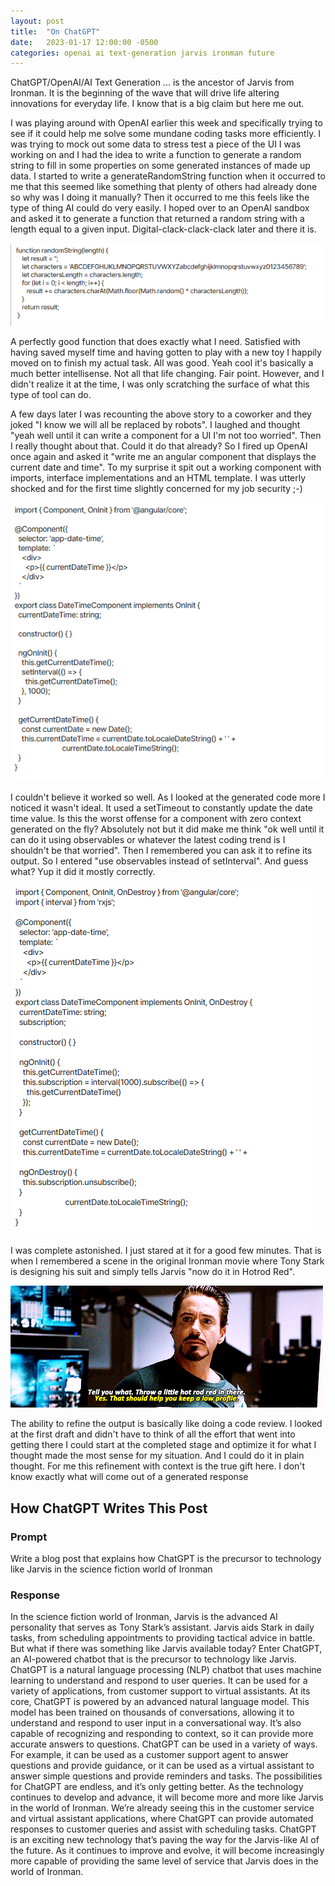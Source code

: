 ```yaml
---
layout: post
title:  "On ChatGPT"
date:   2023-01-17 12:00:00 -0500
categories: openai ai text-generation jarvis ironman future
---
```


ChatGPT/OpenAI/AI Text Generation ... is the ancestor of Jarvis from Ironman. It is the beginning of the wave that will drive life altering innovations for everyday life. I know that is a big claim but here me out. 

I was playing around with OpenAI earlier this week and specifically trying to see if it could help me solve some mundane coding tasks more efficiently. I was trying to mock out some data to stress test a piece of the UI I was working on and I had the idea to write a function to generate a random string to fill in some properties on some generated instances of made up data. I started to write a generateRandomString function when it occurred to me that this seemed like something that plenty of others had already done so why was I doing it manually? Then it occurred to me this feels like the type of thing AI could do very easily. I hoped over to an OpenAI sandbox and asked it to generate a function that returned a random string with a length equal to a given input. Digital-clack-clack-clack later and there it is. 

![image of function code](/assets/openai-first-code.png)

A perfectly good function that does exactly what I need. Satisfied with having saved myself time and having gotten to play with a new toy I happily moved on to finish my actual task. All was good. Yeah cool it's basically a much better intellisense. Not all that life changing. Fair point. However, and I didn't realize it at the time, I was only scratching the surface of what this type of tool can do.

A few days later I was recounting the above story to a coworker and they joked "I know we will all be replaced by robots". I laughed and thought "yeah well until it can write a component for a UI I'm not too worried". Then I really thought about that. Could it do that already? So I fired up OpenAI once again and asked it "write me an angular component that displays the current date and time". To my surprise it spit out a working component with imports, interface implementations and an HTML template. I was utterly shocked and for the first time slightly concerned for my job security ;-) 

![original component code](/assets/openai-first-component.png)

I couldn't believe it worked so well. As I looked at the generated code more I noticed it wasn't ideal. It used a setTimeout to constantly update the date time value. Is this the worst offense for a component with zero context generated on the fly? Absolutely not but it did make me think "ok well until it can do it using observables or whatever the latest coding trend is I shouldn't be that worried". Then I remembered you can ask it to refine its output. So I entered "use observables instead of setInterval". And guess what? Yup it did it mostly correctly. 

![observables generated code](/assets/openai-refined-component.png)

I was complete astonished. I just stared at it for a good few minutes. That is when I remembered a scene in the original Ironman movie where Tony Stark is designing his suit and simply tells Jarvis "now do it in Hotrod Red". 

![tony stark and jarvis](/assets/hot-rod-red.gif)

The ability to refine the output is basically like doing a code review. I looked at the first draft and didn't have to think of all the effort that went into getting there I could start at the completed stage and optimize it for what I thought made the most sense for my situation. And I could do it in plain thought. For me this refinement with context is the true gift here. I don't know exactly what will come out of a generated response     

## How ChatGPT Writes This Post

### Prompt

Write a blog post that explains how ChatGPT is the precursor to technology like Jarvis in the science fiction world of Ironman

### Response

In the science fiction world of Ironman, Jarvis is the advanced AI personality that serves as Tony Stark’s assistant. Jarvis aids Stark in daily tasks, from scheduling appointments to providing tactical advice in battle. But what if there was something like Jarvis available today?
Enter ChatGPT, an AI-powered chatbot that is the precursor to technology like Jarvis. ChatGPT is a natural language processing (NLP) chatbot that uses machine learning to understand and respond to user queries. It can be used for a variety of applications, from customer support to virtual assistants.
At its core, ChatGPT is powered by an advanced natural language model. This model has been trained on thousands of conversations, allowing it to understand and respond to user input in a conversational way. It’s also capable of recognizing and responding to context, so it can provide more accurate answers to questions.
ChatGPT can be used in a variety of ways. For example, it can be used as a customer support agent to answer questions and provide guidance, or it can be used as a virtual assistant to answer simple questions and provide reminders and tasks.
The possibilities for ChatGPT are endless, and it’s only getting better. As the technology continues to develop and advance, it will become more and more like Jarvis in the world of Ironman. We’re already seeing this in the customer service and virtual assistant applications, where ChatGPT can provide automated responses to customer queries and assist with scheduling tasks.
ChatGPT is an exciting new technology that’s paving the way for the Jarvis-like AI of the future. As it continues to improve and evolve, it will become increasingly more capable of providing the same level of service that Jarvis does in the world of Ironman.
